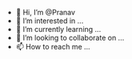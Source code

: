 - 👋 Hi, I’m @Pranav
- 👀 I’m interested in ...
- 🌱 I’m currently learning ...
- 💞️ I’m looking to collaborate on ...
- 📫 How to reach me ...

<!---
Pranav-RSL-Learning/Pranav-RSL-Learning is a ✨ special ✨ repository because its `README.md` (this file) appears on your GitHub profile.
You can click the Preview link to take a look at your changes.
--->
